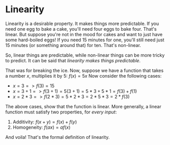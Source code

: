 # Linearity
Linearity is a desirable property. It makes things more predictable. If you need one egg to bake a cake, you'll need four eggs to bake four. That's linear. But suppose you're not in the mood for cakes and want to just have some hard-boiled eggs! If you need 15 minutes for one, you'll still need just 15 minutes (or something around that) for ten. That's non-linear.

So, linear things are predictable, while non-linear things can be more tricky to predict. It can be said that _linearity makes things predictable_. 

That was for breaking the ice. Now, suppose we have a function that takes a number _x_, multiplies it by 5: $f(x)=5x$ Now consider the following cases:
* $x=3 => f(3) = 15$
* $x=3+1 => f(3+1) = 5(3+1) = 5*3 + 5*1 = f(3) + f(1)$
* $x = 2 * 3 => f(2*3) = 5*2*3 = 2*5*3 = 2*f(3)$

The above cases, show that the function is linear. More generally, a linear function must satisfy two properties, for _every input_:
1. Additivity: $f(x + y) = f(x) + f(y)$
2. Homogeneity: $f(ax) = af(x)$

And voila! That's the formal definition of linearity.

